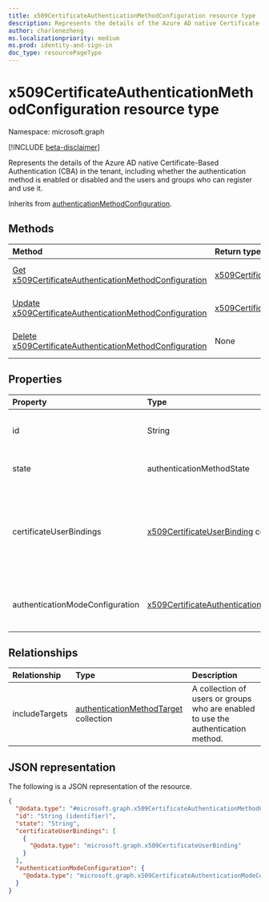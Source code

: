 ```yaml
---
title: x509CertificateAuthenticationMethodConfiguration resource type
description: Represents the details of the Azure AD native Certificate-Based Authentication (CBA) in the tenant, including whether the authentication method is enabled or disabled and the users and groups who can register and use it.
author: charlenezheng
ms.localizationpriority: medium
ms.prod: identity-and-sign-in
doc_type: resourcePageType
---
```


# x509CertificateAuthenticationMethodConfiguration resource type

Namespace: microsoft.graph

[!INCLUDE [beta-disclaimer](../../includes/beta-disclaimer.md)]

Represents the details of the Azure AD native Certificate-Based Authentication (CBA) in the tenant, including whether the authentication method is enabled or disabled and the users and groups who can register and use it.

Inherits from [authenticationMethodConfiguration](../resources/authenticationmethodconfiguration.md).

## Methods

| Method                                                                                                                       | Return type                                                                                                          | Description                                                                                                                 |
| :--------------------------------------------------------------------------------------------------------------------------- | :------------------------------------------------------------------------------------------------------------------- | :-------------------------------------------------------------------------------------------------------------------------- |
| [Get x509CertificateAuthenticationMethodConfiguration](../api/x509certificateauthenticationmethodconfiguration-get.md)       | [x509CertificateAuthenticationMethodConfiguration](../resources/x509certificateauthenticationmethodconfiguration.md) | Read the properties and relationships of a x509CertificateAuthenticationMethodConfiguration object.                         |
| [Update x509CertificateAuthenticationMethodConfiguration](../api/x509certificateauthenticationmethodconfiguration-update.md) | [x509CertificateAuthenticationMethodConfiguration](../resources/x509certificateauthenticationmethodconfiguration.md) | Update the properties of a x509CertificateAuthenticationMethodConfiguration object.                                         |
| [Delete x509CertificateAuthenticationMethodConfiguration](../api/x509certificateauthenticationmethodconfiguration-delete.md) | None                                                                                                                 | Delete the tenant-customized x509CertificateAuthenticationMethodConfiguration object and restore the default configuration. |

## Properties

| Property                        | Type                                                                                                             | Description                                                                                                                                                                                                                                                                                         |
| :------------------------------ | :--------------------------------------------------------------------------------------------------------------- | :-------------------------------------------------------------------------------------------------------------------------------------------------------------------------------------------------------------------------------------------------------------------------------------------------- |
| id                              | String                                                                                                           | The identifier for the authentication method policy. The value is always `X509Certificate`. Inherited from [authenticationMethodConfiguration](../resources/authenticationmethodconfiguration.md).                                                                                                  |
| state                           | authenticationMethodState                                                                                        | The possible values are: `enabled`, `disabled`. Inherited from [authenticationMethodConfiguration](../resources/authenticationmethodconfiguration.md).                                                                                                                                              |
| certificateUserBindings         | [x509CertificateUserBinding](../resources/x509certificateuserbinding.md) collection                              | Defines fields in the X.509 certificate that map to attributes of the Azure AD user object in order to bind the certificate to the user. The **priority** of the object determines the order in which the binding is carried out. The first binding that matches will be used and the rest ignored. |
| authenticationModeConfiguration | [x509CertificateAuthenticationModeConfiguration](../resources/x509certificateauthenticationmodeconfiguration.md) | Defines strong authentication configurations. This configuration includes the default authentication mode and the different rules for strong authentication bindings.                                                                                                                               |

## Relationships

| Relationship   | Type                                                                                | Description                                                                       |
| :------------- | :---------------------------------------------------------------------------------- | :-------------------------------------------------------------------------------- |
| includeTargets | [authenticationMethodTarget](../resources/authenticationmethodtarget.md) collection | A collection of users or groups who are enabled to use the authentication method. |

## JSON representation

The following is a JSON representation of the resource.

<!-- {
  "blockType": "resource",
  "keyProperty": "id",
  "@odata.type": "microsoft.graph.x509CertificateAuthenticationMethodConfiguration",
  "baseType": "microsoft.graph.authenticationMethodConfiguration",
  "openType": false
}
-->

```json
{
  "@odata.type": "#microsoft.graph.x509CertificateAuthenticationMethodConfiguration",
  "id": "String (identifier)",
  "state": "String",
  "certificateUserBindings": [
    {
      "@odata.type": "microsoft.graph.x509CertificateUserBinding"
    }
  ],
  "authenticationModeConfiguration": {
    "@odata.type": "microsoft.graph.x509CertificateAuthenticationModeConfiguration"
  }
}
```
